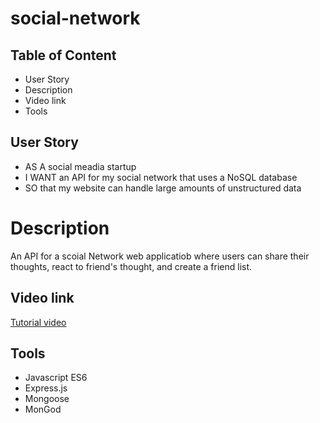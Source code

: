 # social-network

## Table of Content 
- User Story 
- Description
- Video link
- Tools

## User Story 
- AS A social meadia startup
- I WANT an API for my social network that uses a NoSQL database
- SO that my website can handle large amounts of unstructured data
# Description
An API for a scoial Network web applicatiob where users can share their thoughts, react to friend's thought, and create a friend list.

## Video link
[Tutorial video](https://drive.google.com/file/d/1C3OeY13ZcD0GiWG1dmk2xVCeqASp-oUu/view)
## Tools

- Javascript ES6
- Express.js
- Mongoose
- MonGod
